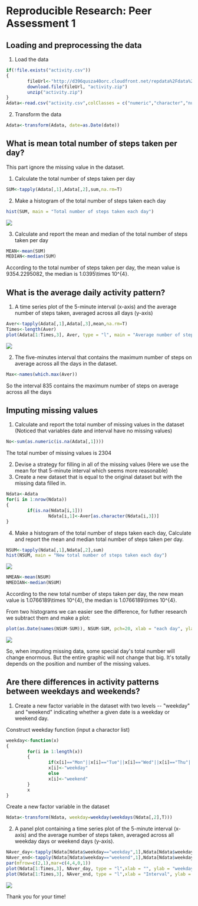 # Reproducible Research: Peer Assessment 1


## Loading and preprocessing the data

1. Load the data


```r
if(!file.exists("activity.csv"))
{
        fileUrl<-"http://d396qusza40orc.cloudfront.net/repdata%2Fdata%2Factivity.zip"
        download.file(fileUrl, "activity.zip")
        unzip("activity.zip")
}
Adata<-read.csv("activity.csv",colClasses = c("numeric","character","numeric"))
```

2. Transform the data


```r
Adata<-transform(Adata, date=as.Date(date))
```

## What is mean total number of steps taken per day?

This part ignore the missing value in the dataset.

1. Calculate the total number of steps taken per day


```r
SUM<-tapply(Adata[,1],Adata[,2],sum,na.rm=T)
```

2. Make a histogram of the total number of steps taken each day


```r
hist(SUM, main = "Total number of steps taken each day")
```

![](PA1_template_files/figure-html/histogram-1.png) 

3. Calculate and report the mean and median of the total number of steps taken per day


```r
MEAN<-mean(SUM)
MEDIAN<-median(SUM)
```

According to the total number of steps taken per day, the mean value is 9354.2295082, the median is 1.0395\times 10^{4}.

## What is the average daily activity pattern?

1. A time series plot of the 5-minute interval (x-axis) and the average number of steps taken, averaged across all days (y-axis)


```r
Aver<-tapply(Adata[,1],Adata[,3],mean,na.rm=T)
Times<-length(Aver)
plot(Adata[1:Times,3], Aver, type = "l", main = "Average number of steps", xlab = "5-minute interval", ylab = "Averaged across all days")
```

![](PA1_template_files/figure-html/timeseriesplot-1.png) 

2. The five-minutes interval that contains the maximum number of steps on average across all the days in the dataset. 


```r
Max<-names(which.max(Aver))
```

So the interval 835 contains the maximum number of steps on average across all the days

## Imputing missing values

1. Calculate and report the total number of missing values in the dataset (Noticed that variables date and interval have no missing values)


```r
No<-sum(as.numeric(is.na(Adata[,1])))
```

The total number of missing values is 2304

2. Devise a strategy for filling in all of the missing values (Here we use the mean for that 5-minute interval which seems more reasonable)
3. Create a new dataset that is equal to the original dataset but with the missing data filled in.


```r
Ndata<-Adata
for(i in 1:nrow(Ndata))
{
        if(is.na(Ndata[i,1]))
                Ndata[i,1]<-Aver[as.character(Ndata[i,3])]
}
```

4. Make a histogram of the total number of steps taken each day, Calculate and report the mean and median total number of steps taken per day.


```r
NSUM<-tapply(Ndata[,1],Ndata[,2],sum)
hist(NSUM, main = "New total number of steps taken each day")
```

![](PA1_template_files/figure-html/new_histogram-1.png) 


```r
NMEAN<-mean(NSUM)
NMEDIAN<-median(NSUM)
```

According to the new total number of steps taken per day, the new mean value is 1.0766189\times 10^{4}, the median is 1.0766189\times 10^{4}.

From two histograms we can easier see the difference, for futher research we subtract them and make a plot: 


```r
plot(as.Date(names(NSUM-SUM)), NSUM-SUM, pch=20, xlab = "each day", ylab = "difference", main = "Differentials when imputing missing data" )
```

![](PA1_template_files/figure-html/difference-1.png) 

So, when imputing missing data, some  special day's total number will change enormous. But the entire graphic will not change that big. It's totally depends on the position and number of the missing values. 

## Are there differences in activity patterns between weekdays and weekends?

1. Create a new factor variable in the dataset with two levels -- "weekday" and "weekend" indicating whether a given date is a weekday or weekend day.

Construct weekday function (input a charactor list)


```r
weekday<-function(x)
{
        for(i in 1:length(x))
        {
                if(x[i]=="Mon"||x[i]=="Tue"||x[i]=="Wed"||x[i]=="Thu"||x[i]=="Fri") 
                x[i]<-"weekday" 
                else 
                x[i]<-"weekend"
        }
        x
}
```

Create a new factor variable in the dataset 


```r
Ndata<-transform(Ndata, weekday=weekday(weekdays(Ndata[,2],T)))
```

2. A panel plot containing a time series plot of the 5-minute interval (x-axis) and the average number of steps taken, averaged across all weekday days or weekend days (y-axis). 


```r
NAver_day<-tapply(Ndata[Ndata$weekday=="weekday",1],Ndata[Ndata$weekday=="weekday",3],mean)
NAver_end<-tapply(Ndata[Ndata$weekday=="weekend",1],Ndata[Ndata$weekday=="weekend",3],mean)
par(mfrow=c(2,1),mar=c(4,4,0,1))
plot(Ndata[1:Times,3], NAver_day, type = "l",xlab = "", ylab = "weekday")
plot(Ndata[1:Times,3], NAver_end, type = "l",xlab = "Interval", ylab = "weekend")
```

![](PA1_template_files/figure-html/unnamed-chunk-3-1.png) 

Thank you for your time!
